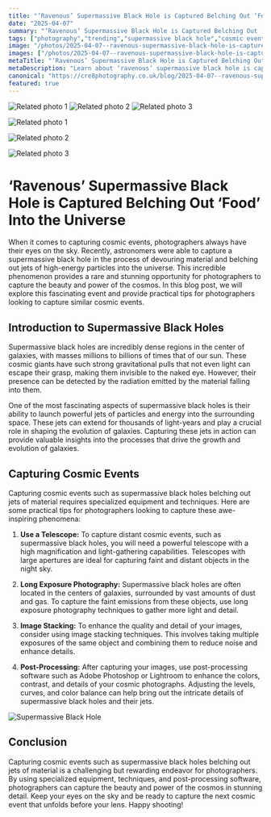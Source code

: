 ```yaml
---
title: "‘Ravenous’ Supermassive Black Hole is Captured Belching Out ‘Food’ Into the Universe"
date: "2025-04-07"
summary: "‘Ravenous’ Supermassive Black Hole is Captured Belching Out ‘Food’ Into the Universe - A trending topic in photography."
tags: ["photography","trending","supermassive black hole","cosmic events","jets of material","telescopes","long exposure photography","image stacking","post-processing software","galaxies","gravitational pulls","radiation"]
image: "/photos/2025-04-07--ravenous-supermassive-black-hole-is-captured-belching-out-food-into-the-universe-1.jpg"
images: ["/photos/2025-04-07--ravenous-supermassive-black-hole-is-captured-belching-out-food-into-the-universe-1.jpg","/photos/2025-04-07--ravenous-supermassive-black-hole-is-captured-belching-out-food-into-the-universe-2.jpg","/photos/2025-04-07--ravenous-supermassive-black-hole-is-captured-belching-out-food-into-the-universe-3.jpg"]
metaTitle: "‘Ravenous’ Supermassive Black Hole is Captured Belching Out ‘Food’ Into the Universe | cre8 Photography"
metaDescription: "Learn about ‘ravenous’ supermassive black hole is captured belching out ‘food’ into the universe in photography with practical tips and insights."
canonical: "https://cre8photography.co.uk/blog/2025-04-07--ravenous-supermassive-black-hole-is-captured-belching-out-food-into-the-universe"
featured: true
---
```


<!-- Gallery as HTML -->

<div class="grid grid-cols-1 sm:grid-cols-2 md:grid-cols-3 gap-4">
  <img src="/photos/2025-04-07--ravenous-supermassive-black-hole-is-captured-belching-out-food-into-the-universe-1.jpg" alt="Related photo 1" class="w-full rounded-lg" />
<img src="/photos/2025-04-07--ravenous-supermassive-black-hole-is-captured-belching-out-food-into-the-universe-2.jpg" alt="Related photo 2" class="w-full rounded-lg" />
<img src="/photos/2025-04-07--ravenous-supermassive-black-hole-is-captured-belching-out-food-into-the-universe-3.jpg" alt="Related photo 3" class="w-full rounded-lg" />
</div>


<!-- Gallery as Markdown -->
![Related photo 1](/photos/2025-04-07--ravenous-supermassive-black-hole-is-captured-belching-out-food-into-the-universe-1.jpg)


![Related photo 2](/photos/2025-04-07--ravenous-supermassive-black-hole-is-captured-belching-out-food-into-the-universe-2.jpg)


![Related photo 3](/photos/2025-04-07--ravenous-supermassive-black-hole-is-captured-belching-out-food-into-the-universe-3.jpg)



# ‘Ravenous’ Supermassive Black Hole is Captured Belching Out ‘Food’ Into the Universe

When it comes to capturing cosmic events, photographers always have their eyes on the sky. Recently, astronomers were able to capture a supermassive black hole in the process of devouring material and belching out jets of high-energy particles into the universe. This incredible phenomenon provides a rare and stunning opportunity for photographers to capture the beauty and power of the cosmos. In this blog post, we will explore this fascinating event and provide practical tips for photographers looking to capture similar cosmic events.

## Introduction to Supermassive Black Holes

Supermassive black holes are incredibly dense regions in the center of galaxies, with masses millions to billions of times that of our sun. These cosmic giants have such strong gravitational pulls that not even light can escape their grasp, making them invisible to the naked eye. However, their presence can be detected by the radiation emitted by the material falling into them.

One of the most fascinating aspects of supermassive black holes is their ability to launch powerful jets of particles and energy into the surrounding space. These jets can extend for thousands of light-years and play a crucial role in shaping the evolution of galaxies. Capturing these jets in action can provide valuable insights into the processes that drive the growth and evolution of galaxies.

## Capturing Cosmic Events

Capturing cosmic events such as supermassive black holes belching out jets of material requires specialized equipment and techniques. Here are some practical tips for photographers looking to capture these awe-inspiring phenomena:

1. **Use a Telescope:** To capture distant cosmic events, such as supermassive black holes, you will need a powerful telescope with a high magnification and light-gathering capabilities. Telescopes with large apertures are ideal for capturing faint and distant objects in the night sky.

2. **Long Exposure Photography:** Supermassive black holes are often located in the centers of galaxies, surrounded by vast amounts of dust and gas. To capture the faint emissions from these objects, use long exposure photography techniques to gather more light and detail.

3. **Image Stacking:** To enhance the quality and detail of your images, consider using image stacking techniques. This involves taking multiple exposures of the same object and combining them to reduce noise and enhance details.

4. **Post-Processing:** After capturing your images, use post-processing software such as Adobe Photoshop or Lightroom to enhance the colors, contrast, and details of your cosmic photographs. Adjusting the levels, curves, and color balance can help bring out the intricate details of supermassive black holes and their jets.

![Supermassive Black Hole](/path/to/supermassive-black-hole.jpg)

## Conclusion

Capturing cosmic events such as supermassive black holes belching out jets of material is a challenging but rewarding endeavor for photographers. By using specialized equipment, techniques, and post-processing software, photographers can capture the beauty and power of the cosmos in stunning detail. Keep your eyes on the sky and be ready to capture the next cosmic event that unfolds before your lens. Happy shooting!

